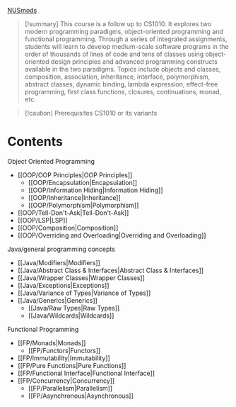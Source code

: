 [NUSmods](https://nusmods.com/courses/CS2030S)

> [!summary] 
> This course is a follow up to CS1010. It explores two modern programming paradigms, object-oriented programming and functional programming. Through a series of integrated assignments, students will learn to develop medium-scale software programs in the order of thousands of lines of code and tens of classes using object-oriented design principles and advanced programming constructs available in the two paradigms. Topics include objects and classes, composition, association, inheritance, interface, polymorphism, abstract classes, dynamic binding, lambda expression, effect-free programming, first class functions, closures, continuations, monad, etc.

> [!caution] Prerequisites
> CS1010 or its variants

# Contents

Object Oriented Programming

* [[OOP/OOP Principles|OOP Principles]]
	* [[OOP/Encapsulation|Encapsulation]]
	* [[OOP/Information Hiding|Information Hiding]]
	* [[OOP/Inheritance|Inheritance]]
	* [[OOP/Polymorphism|Polymorphism]]
* [[OOP/Tell-Don't-Ask|Tell-Don't-Ask]]
* [[OOP/LSP|LSP]]
* [[OOP/Composition|Composition]]
* [[OOP/Overriding and Overloading|Overriding and Overloading]]

Java/general programming concepts

* [[Java/Modifiers|Modifiers]]
* [[Java/Abstract Class & Interfaces|Abstract Class & Interfaces]]
* [[Java/Wrapper Classes|Wrapper Classes]]
* [[Java/Exceptions|Exceptions]]
* [[Java/Variance of Types|Variance of Types]]
* [[Java/Generics|Generics]]
	* [[Java/Raw Types|Raw Types]]
	* [[Java/Wildcards|Wildcards]]

Functional Programming

- [[FP/Monads|Monads]]
	- [[FP/Functors|Functors]]
- [[FP/Immutability|Immutability]]
- [[FP/Pure Functions|Pure Functions]]
- [[FP/Functional Interface|Functional Interface]]
- [[FP/Concurrency|Concurrency]]
	- [[FP/Parallelism|Parallelism]]
	- [[FP/Asynchronous|Asynchronous]]

